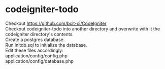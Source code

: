 # codeigniter-todo

Checkout https://github.com/bcit-ci/CodeIgniter  
Checkout codeigniter-todo into another directory and overwrite with it the codeigniter directory's contents.  
Create a postgres database.  
Run initdb.sql to initialize the database.  
Edit these files accordingly:  
application/config/config.php  
application/config/database.php  
